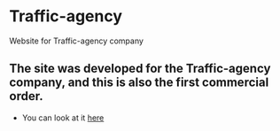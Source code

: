 # Traffic-agency
Website for Traffic-agency company
## The site was developed for the Traffic-agency company, and this is also the first commercial order.

- You can look at it [here](https://pavepo-2.netlify.app)
